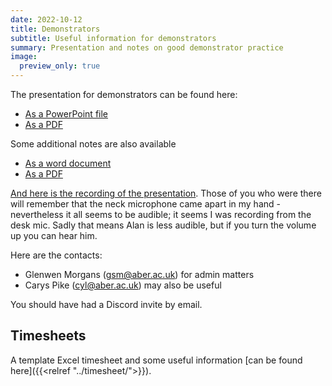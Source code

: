 ```yaml
---
date: 2022-10-12
title: Demonstrators
subtitle: Useful information for demonstrators
summary: Presentation and notes on good demonstrator practice
image:
  preview_only: true
---
```


The presentation for demonstrators can be found here:

* [As a PowerPoint file](/downloads/dem.pptx)
* [As a PDF](/downloads/dem.pdf)

Some additional notes are also available

* [As a word document](/downloads/howto.docx)
* [As a PDF](/downloads/howto.pdf)

[And here is the recording of the presentation](https://aberystwyth.cloud.panopto.eu/Panopto/Pages/Viewer.aspx?id=0ee91aca-9023-457d-ab4b-af2c00c7c079).
Those of you who were there
will remember that the neck microphone came apart in my hand - nevertheless
it all seems to be audible; it seems I was recording from the desk mic.
Sadly that means Alan is less audible, but if you turn the volume up
you can hear him.

Here are the contacts:

* Glenwen Morgans ([gsm@aber.ac.uk](mailto:gsm@aber.ac.uk)) for admin matters
* Carys Pike ([cyl@aber.ac.uk](mailto:cyl@aber.ac.uk)) may also be useful

You should have had a Discord invite by email.

## Timesheets
A template Excel timesheet and some useful information
[can be found here]({{<relref "../timesheet/">}}).

